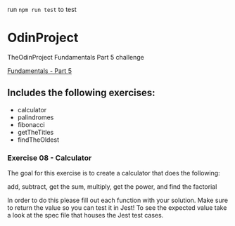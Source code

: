 run `npm run test` to test

# OdinProject
TheOdinProject Fundamentals Part 5 challenge

[Fundamentals - Part 5](https://www.theodinproject.com/paths/foundations/courses/foundations/lessons/fundamentals-part-5)

## Includes the following exercises:
* calculator
* palindromes
* fibonacci
* getTheTitles
* findTheOldest

### Exercise 08 - Calculator

The goal for this exercise is to create a calculator that does the following:

add, subtract, get the sum, multiply, get the power, and find the factorial

In order to do this please fill out each function with your solution. Make sure to return the value so you can test it in Jest! To see the expected value take a look at the spec file that houses the Jest test cases.
